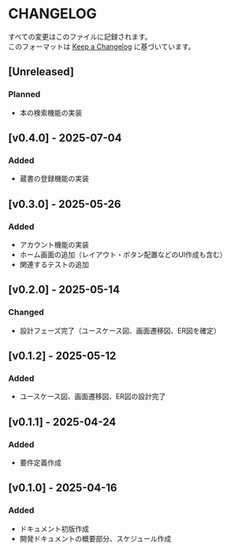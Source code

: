 # CHANGELOG

すべての変更はこのファイルに記録されます。  
このフォーマットは [Keep a Changelog](https://keepachangelog.com/ja/1.1.0/) に基づいています。

## [Unreleased]
### Planned
- 本の検索機能の実装

## [v0.4.0] - 2025-07-04
### Added
- 蔵書の登録機能の実装

## [v0.3.0] - 2025-05-26
### Added
- アカウント機能の実装
- ホーム画面の追加（レイアウト・ボタン配置などのUI作成も含む）
- 関連するテストの追加

## [v0.2.0] - 2025-05-14
### Changed
- 設計フェーズ完了（ユースケース図、画面遷移図、ER図を確定）

## [v0.1.2] - 2025-05-12
### Added
- ユースケース図、画面遷移図、ER図の設計完了

## [v0.1.1] - 2025-04-24
### Added
- 要件定義作成

## [v0.1.0] - 2025-04-16
### Added
- ドキュメント初版作成
- 開発ドキュメントの概要部分、スケジュール作成